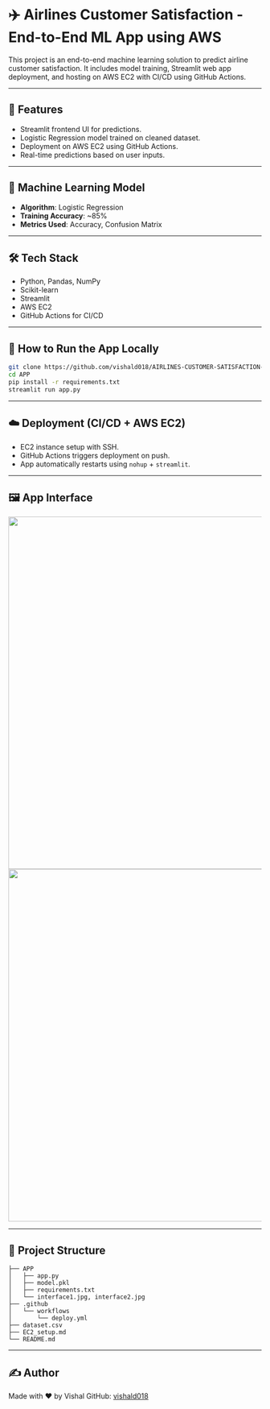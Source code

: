 # ✈️ Airlines Customer Satisfaction - End-to-End ML App using AWS

This project is an end-to-end machine learning solution to predict airline customer satisfaction. It includes model training, Streamlit web app deployment, and hosting on AWS EC2 with CI/CD using GitHub Actions.

---

## 🚀 Features

- Streamlit frontend UI for predictions.
- Logistic Regression model trained on cleaned dataset.
- Deployment on AWS EC2 using GitHub Actions.
- Real-time predictions based on user inputs.

---

## 🧠 Machine Learning Model

- **Algorithm**: Logistic Regression  
- **Training Accuracy**: ~85%  
- **Metrics Used**: Accuracy, Confusion Matrix

---

## 🛠️ Tech Stack

- Python, Pandas, NumPy
- Scikit-learn
- Streamlit
- AWS EC2
- GitHub Actions for CI/CD

---

## 🧪 How to Run the App Locally

```bash
git clone https://github.com/vishald018/AIRLINES-CUSTOMER-SATISFACTION-AWS.git
cd APP
pip install -r requirements.txt
streamlit run app.py
````

---

## ☁️ Deployment (CI/CD + AWS EC2)

* EC2 instance setup with SSH.
* GitHub Actions triggers deployment on push.
* App automatically restarts using `nohup` + `streamlit`.

---

## 🖼️ App Interface

<p float="left">
  <img src="https://github.com/vishald018/AIRLINES-CUSTOMER-SATISFACTION-AWS/blob/main/APP/interface1.jpg?raw=true" width="700" />
  <img src="https://github.com/vishald018/AIRLINES-CUSTOMER-SATISFACTION-AWS/blob/main/APP/interface2.jpg?raw=true" width="700" />
</p>

---

## 📂 Project Structure

```
├── APP
│   ├── app.py
│   ├── model.pkl
│   ├── requirements.txt
│   └── interface1.jpg, interface2.jpg
├── .github
│   └── workflows
│       └── deploy.yml
├── dataset.csv
├── EC2_setup.md
└── README.md
```

---

## ✍️ Author

Made with ❤️ by Vishal
GitHub: [vishald018](https://github.com/vishald018)

